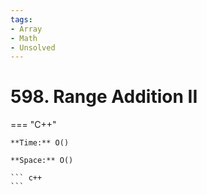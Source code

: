 ```yaml
---
tags:
- Array
- Math
- Unsolved
---
```



# 598. Range Addition II

=== "C++"

    **Time:** O()

    **Space:** O()

    ``` c++
    ```